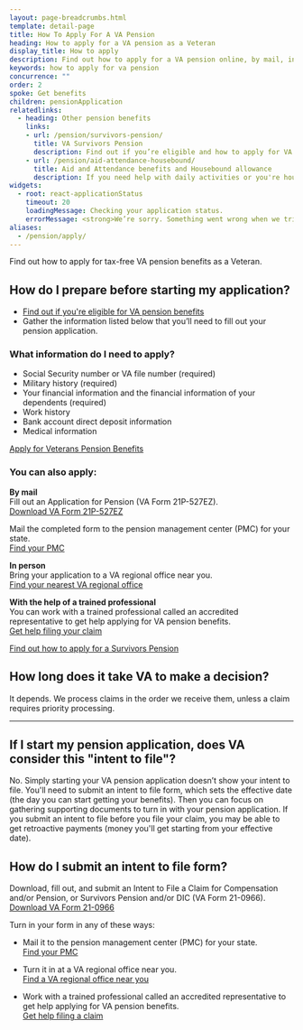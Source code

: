```yaml
---
layout: page-breadcrumbs.html
template: detail-page
title: How To Apply For A VA Pension
heading: How to apply for a VA pension as a Veteran
display_title: How to apply
description: Find out how to apply for a VA pension online, by mail, in person, or with the help of a trained professional. If you're not ready to apply now, learn how to submit an intent to file form (VA Form 21-0966) to set the effective date of your claim (the day you can start getting benefits).
keywords: how to apply for va pension
concurrence: ""
order: 2
spoke: Get benefits
children: pensionApplication
relatedlinks:
  - heading: Other pension benefits
    links:
    - url: /pension/survivors-pension/
      title: VA Survivors Pension
      description: Find out if you’re eligible and how to apply for VA pension benefits as a surviving spouse or child of a deceased Veteran with wartime service.
    - url: /pension/aid-attendance-housebound/
      title: Aid and Attendance benefits and Housebound allowance
      description: If you need help with daily activities or you're housebound, find out how to apply for extra VA pension benefits.
widgets:
  - root: react-applicationStatus
    timeout: 20
    loadingMessage: Checking your application status.
    errorMessage: <strong>We’re sorry. Something went wrong when we tried to load your saved application.</strong><br/>Please try refreshing your browser in a few minutes.
aliases:
  - /pension/apply/
---
```


<div class="va-introtext">

Find out how to apply for tax-free VA pension benefits as a Veteran.

</div>

## How do I prepare before starting my application?

- [Find out if you're eligible for VA pension benefits](/pension/eligibility/)
- Gather the information listed below that you’ll need to fill out your pension application.

<div class="feature">

### What information do I need to apply?

- Social Security number or VA file number (required)
- Military history (required)
- Your financial information and the financial information of your dependents (required)
- Work history
- Bank account direct deposit information
- Medical information
</div>

<div id="react-applicationStatus" data-widget-type="pension-app-status" class="static-page-widget">
  <a class="usa-button-primary va-button-primary" href="/pension/application/527EZ">Apply for Veterans Pension Benefits</a>
</div>


<div itemprop="steps" itemscope itemtype ="http://schema.org/HowToSection">
<h3 itemprop="name">You can also apply:</h3>
<div itemprop="itemListElement">


  **By mail** <br>
Fill out an Application for Pension (VA Form 21P-527EZ). <br>
[Download VA Form 21P-527EZ](https://www.vba.va.gov/pubs/forms/VBA-21P-527EZ-ARE.pdf)

Mail the completed form to the pension management center (PMC) for your state.<br>
[Find your PMC](/pension/pension-management-centers/)

**In person** <br>
Bring your application to a VA regional office near you. <br>
[Find your nearest VA regional office](/find-locations/?facilityType=benefits)


**With the help of a trained professional** <br>
You can work with a trained professional called an accredited representative to get help applying for VA pension benefits. <br>
[Get help filing your claim](/disability/get-help-filing-claim/)



[Find out how to apply for a Survivors Pension](/pension/survivors-pension/)

## How long does it take VA to make a decision?

It depends. We process claims in the order we receive them, unless a claim requires priority processing.


-------------

## If I start my pension application, does VA consider this "intent to file"?

No. Simply starting your VA pension application doesn’t show your intent to file. You'll need to submit an intent to file form, which sets the effective date (the day you can start getting your benefits). Then you can focus on gathering supporting documents to turn in with your pension application. If you submit an intent to file before you file your claim, you may be able to get retroactive payments (money you'll get starting from your effective date).

## How do I submit an intent to file form?

Download, fill out, and submit an Intent to File a Claim for Compensation and/or Pension, or Survivors Pension and/or DIC (VA Form 21-0966). <br>
[Download VA Form 21-0966](https://www.vba.va.gov/pubs/forms/VBA-21-0966-ARE.pdf)

Turn in your form in any of these ways:

- Mail it to the pension management center (PMC) for your state. <br>
[Find your PMC](/pension/pension-management-centers/)

- Turn it in at a VA regional office near you. <br>
[Find a VA regional office near you](/find-locations/?facilityType=benefits)

- Work with a trained professional called an accredited representative to get help applying for VA pension benefits. <br>
[Get help filing a claim](/disability/get-help-filing-claim/)

</br>
